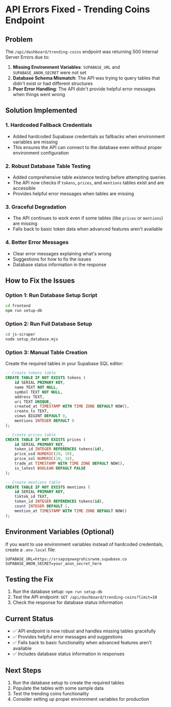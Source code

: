 # API Errors Fixed - Trending Coins Endpoint

## Problem
The `/api/dashboard/trending-coins` endpoint was returning 500 Internal Server Errors due to:

1. **Missing Environment Variables**: `SUPABASE_URL` and `SUPABASE_ANON_SECRET` were not set
2. **Database Schema Mismatch**: The API was trying to query tables that didn't exist or had different structures
3. **Poor Error Handling**: The API didn't provide helpful error messages when things went wrong

## Solution Implemented

### 1. Hardcoded Fallback Credentials
- Added hardcoded Supabase credentials as fallbacks when environment variables are missing
- This ensures the API can connect to the database even without proper environment configuration

### 2. Robust Database Table Testing
- Added comprehensive table existence testing before attempting queries
- The API now checks if `tokens`, `prices`, and `mentions` tables exist and are accessible
- Provides helpful error messages when tables are missing

### 3. Graceful Degradation
- The API continues to work even if some tables (like `prices` or `mentions`) are missing
- Falls back to basic token data when advanced features aren't available

### 4. Better Error Messages
- Clear error messages explaining what's wrong
- Suggestions for how to fix the issues
- Database status information in the response

## How to Fix the Issues

### Option 1: Run Database Setup Script
```bash
cd frontend
npm run setup-db
```

### Option 2: Run Full Database Setup
```bash
cd js-scraper
node setup_database.mjs
```

### Option 3: Manual Table Creation
Create the required tables in your Supabase SQL editor:

```sql
-- Create tokens table
CREATE TABLE IF NOT EXISTS tokens (
    id SERIAL PRIMARY KEY,
    name TEXT NOT NULL,
    symbol TEXT NOT NULL,
    address TEXT,
    uri TEXT UNIQUE,
    created_at TIMESTAMP WITH TIME ZONE DEFAULT NOW(),
    create_tx TEXT,
    views BIGINT DEFAULT 0,
    mentions INTEGER DEFAULT 0
);

-- Create prices table
CREATE TABLE IF NOT EXISTS prices (
    id SERIAL PRIMARY KEY,
    token_id INTEGER REFERENCES tokens(id),
    price_usd NUMERIC(20, 10),
    price_sol NUMERIC(20, 10),
    trade_at TIMESTAMP WITH TIME ZONE DEFAULT NOW(),
    is_latest BOOLEAN DEFAULT FALSE
);

-- Create mentions table
CREATE TABLE IF NOT EXISTS mentions (
    id SERIAL PRIMARY KEY,
    tiktok_id TEXT,
    token_id INTEGER REFERENCES tokens(id),
    count INTEGER DEFAULT 1,
    mention_at TIMESTAMP WITH TIME ZONE DEFAULT NOW()
);
```

## Environment Variables (Optional)
If you want to use environment variables instead of hardcoded credentials, create a `.env.local` file:

```env
SUPABASE_URL=https://srsapzqvwxgrohisrwnm.supabase.co
SUPABASE_ANON_SECRET=your_anon_secret_here
```

## Testing the Fix
1. Run the database setup: `npm run setup-db`
2. Test the API endpoint: `GET /api/dashboard/trending-coins?limit=10`
3. Check the response for database status information

## Current Status
- ✅ API endpoint is now robust and handles missing tables gracefully
- ✅ Provides helpful error messages and suggestions
- ✅ Falls back to basic functionality when advanced features aren't available
- ✅ Includes database status information in responses

## Next Steps
1. Run the database setup to create the required tables
2. Populate the tables with some sample data
3. Test the trending coins functionality
4. Consider setting up proper environment variables for production
